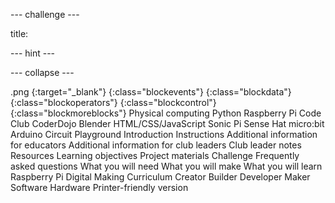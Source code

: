 --- challenge ---

title:

--- hint ---

--- collapse ---

.png
{:target="_blank"}
{:class="blockevents"}
{:class="blockdata"}
{:class="blockoperators"}
{:class="blockcontrol"}
{:class="blockmoreblocks"}
Physical computing
Python
Raspberry Pi
Code Club
CoderDojo
Blender
HTML/CSS/JavaScript
Sonic Pi
Sense Hat
micro:bit
Arduino
Circuit Playground
Introduction
Instructions
Additional information for educators
Additional information for club leaders
Club leader notes
Resources
Learning objectives
Project materials
Challenge
Frequently asked questions
What you will need
What you will make
What you will learn
Raspberry Pi Digital Making Curriculum
Creator
Builder
Developer
Maker
Software
Hardware
Printer-friendly version
